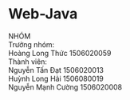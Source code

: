 # Web-Java
NHÓM <br>
Trưởng nhóm:<br>
Hoàng Long Thức	              1506020059 <br>
Thành viên:<br>
Nguyễn Tấn Đạt                1506020013 <br>
Huỳnh Long Hải	              1506080019 <br>
Nguyễn Mạnh Cường             1506020008 <br>



